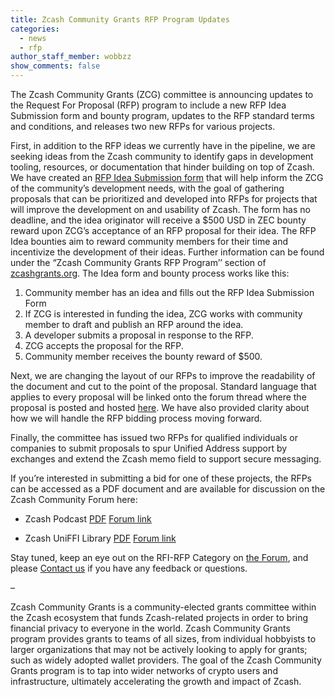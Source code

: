 ```yaml
---
title: Zcash Community Grants RFP Program Updates
categories:
  - news
  - rfp
author_staff_member: wobbzz
show_comments: false
---
```


The Zcash Community Grants (ZCG) committee is announcing updates to the Request For Proposal (RFP) program to include a new RFP Idea Submission form and bounty program, updates to the RFP standard terms and conditions, and releases two new RFPs for various projects.

First, in addition to the RFP ideas we currently have in the pipeline, we are seeking ideas from the Zcash community to identify gaps in development tooling, resources, or documentation that hinder building on top of Zcash. We have created an [RFP Idea Submission form](https://docs.google.com/forms/d/e/1FAIpQLSdUoaf4kFGGTDlEu19Xg5lbK_gbdr6Xc6iD8RgdIbkX72f6sA/viewform) that will help inform the ZCG of the community’s development needs, with the goal of gathering proposals that can be prioritized and developed into RFPs for projects that will improve the development on and usability of Zcash. The form has no deadline, and the idea originator will receive a $500 USD in ZEC bounty reward upon ZCG’s acceptance of an RFP proposal for their idea. The RFP Idea bounties aim to reward community members for their time and incentivize the development of their ideas. Further information can be found under the “Zcash Community Grants RFP Program’’ section of [zcashgrants.org](http://zcashgrants.org/). The Idea form and bounty process works like this:  

1. Community member has an idea and fills out the RFP Idea Submission Form
2. If ZCG is interested in funding the idea, ZCG works with community member to draft and publish an RFP around the idea.
3. A developer submits a proposal in response to the RFP.
4. ZCG accepts the proposal for the RFP.
5. Community member receives the bounty reward of $500.

Next, we are changing the layout of our RFPs to improve the readability of the document and cut to the point of the proposal. Standard language that applies to every proposal will be linked onto the forum thread where the proposal is posted and hosted [here](https://zfnd.org/wp-content/uploads/2023/02/ZCG-RFP-Standard-Terms-and-Conditions.pdf). We have also provided clarity about how we will handle the RFP bidding process moving forward. 

Finally, the committee has issued two RFPs for qualified individuals or companies to submit proposals to spur Unified Address support by exchanges and extend the Zcash memo field to support secure messaging. 

If you’re interested in submitting a bid for one of these projects, the RFPs can be accessed as a PDF document and are available for discussion on the Zcash Community Forum here:

- Zcash Podcast [PDF](https://github.com/ZcashCommunityGrants/zcashcommunitygrants.github.io/raw/main/RFP/UA-Support-RFP.pdf) [Forum link](https://forum.zcashcommunity.com/t/rfp-unified-address-support-implementation-by-exchanges/44077)

- Zcash UniFFI Library [PDF](https://github.com/ZcashCommunityGrants/zcashcommunitygrants.github.io/raw/main/RFP/Zcash-Memo-Field-Secure-Messaging-Extension.pdf) [Forum link](https://forum.zcashcommunity.com/t/rfp-zcash-memo-field-secure-messaging-extension/44069)

Stay tuned, keep an eye out on the RFI-RFP Category on [the Forum](https://forum.zcashcommunity.com/c/grants/rfi-rfp-grants/42), and please [Contact us](https://zcashcommunitygrants.org/contact/) if you have any feedback or questions.   

–

Zcash Community Grants is a community-elected grants committee within the Zcash ecosystem that funds Zcash-related projects in order to bring financial privacy to everyone in the world. Zcash Community Grants program provides grants to teams of all sizes, from individual hobbyists to larger organizations that may not be actively looking to apply for grants; such as widely adopted wallet providers. The goal of the Zcash Community Grants program is to tap into wider networks of crypto users and infrastructure, ultimately accelerating the growth and impact of Zcash.
